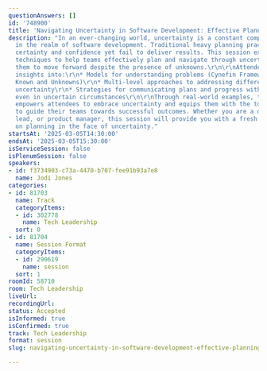```yaml
---
questionAnswers: []
id: '748900'
title: 'Navigating Uncertainty in Software Development: Effective Planning Techniques'
description: "In an ever-changing world, uncertainty is a constant companion, especially
  in the realm of software development. Traditional heavy planning practices promise
  certainty and confidence yet fail to deliver results. This session explores practical
  techniques to help teams effectively plan and navigate through uncertainty, enabling
  them to move forward despite the presence of unknowns.\r\n\r\nAttendees will gain
  insights into:\r\n* Models for understanding problems (Cynefin Framework, and Rumsfeld's
  Known and Unknowns)\r\n* Multi-level approaches to addressing different types of
  uncertainty\r\n* Strategies for communicating plans and progress with confidence,
  even in uncertain circumstances\r\n\r\nThrough real-world examples, this session
  empowers attendees to embrace uncertainty and equips them with the tools necessary
  to guide their teams towards successful outcomes. Whether you are a developer, team
  lead, or product manager, this session will provide you with a fresh perspective
  on planning in the face of uncertainty."
startsAt: '2025-03-05T14:30:00'
endsAt: '2025-03-05T15:30:00'
isServiceSession: false
isPlenumSession: false
speakers:
- id: f3734903-c73a-4470-b707-fee91b93a7e8
  name: Jodi Jones
categories:
- id: 81703
  name: Track
  categoryItems:
  - id: 302778
    name: Tech Leadership
  sort: 0
- id: 81704
  name: Session Format
  categoryItems:
  - id: 290619
    name: session
  sort: 1
roomId: 58710
room: Tech Leadership
liveUrl:
recordingUrl:
status: Accepted
isInformed: true
isConfirmed: true
track: Tech Leadership
format: session
slug: navigating-uncertainty-in-software-development-effective-planning-techniques

---
```

